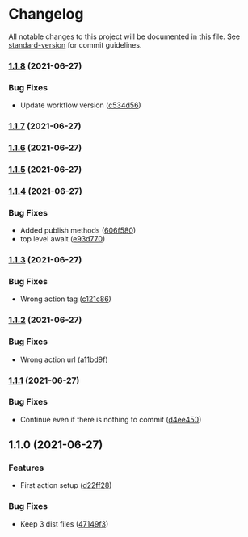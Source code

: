 # Changelog

All notable changes to this project will be documented in this file. See [standard-version](https://github.com/conventional-changelog/standard-version) for commit guidelines.

### [1.1.8](https://github.com/Zenoo/publish-npm-github-action/compare/v1.1.7...v1.1.8) (2021-06-27)


### Bug Fixes

* Update workflow version ([c534d56](https://github.com/Zenoo/publish-npm-github-action/commit/c534d56778b25065eb6688c687b6f2724dddeb93))

### [1.1.7](https://github.com/Zenoo/publish-npm-github-action/compare/v1.1.6...v1.1.7) (2021-06-27)

### [1.1.6](https://github.com/Zenoo/publish-npm-github-action/compare/v1.1.5...v1.1.6) (2021-06-27)

### [1.1.5](https://github.com/Zenoo/publish-npm-github-action/compare/v1.1.4...v1.1.5) (2021-06-27)

### [1.1.4](https://github.com/Zenoo/publish-npm-github-action/compare/v1.1.3...v1.1.4) (2021-06-27)


### Bug Fixes

* Added publish methods ([606f580](https://github.com/Zenoo/publish-npm-github-action/commit/606f580344276983580e738d0f8987b34fd6066b))
* top level await ([e93d770](https://github.com/Zenoo/publish-npm-github-action/commit/e93d7704cc192e5a880ff7786f1537f4c673cadb))

### [1.1.3](https://github.com/Zenoo/publish-npm-github-action/compare/v1.1.2...v1.1.3) (2021-06-27)


### Bug Fixes

* Wrong action tag ([c121c86](https://github.com/Zenoo/publish-npm-github-action/commit/c121c86e2aac23c92db9811716c3f137797865bf))

### [1.1.2](https://github.com/Zenoo/publish-npm-github-action/compare/v1.1.1...v1.1.2) (2021-06-27)


### Bug Fixes

* Wrong action url ([a11bd9f](https://github.com/Zenoo/publish-npm-github-action/commit/a11bd9f9aa7416c8e22b48efe24cc94c329c058a))

### [1.1.1](https://github.com/Zenoo/publish-npm-github-action/compare/v1.1.0...v1.1.1) (2021-06-27)


### Bug Fixes

* Continue even if there is nothing to commit ([d4ee450](https://github.com/Zenoo/publish-npm-github-action/commit/d4ee4502a54313a83b891139ed9da4ef07f85138))

## 1.1.0 (2021-06-27)


### Features

* First action setup ([d22ff28](https://github.com/Zenoo/publish-npm-github-action/commit/d22ff2861717391c354c14f01675626b3421fa45))


### Bug Fixes

* Keep 3 dist files ([47149f3](https://github.com/Zenoo/publish-npm-github-action/commit/47149f36b30fe4bc7a4246eabc6cb308631c2312))
